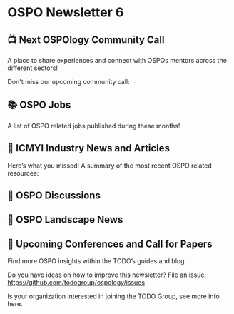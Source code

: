 # OSPO Newsletter 6

## 📺 Next OSPOlogy Community Call

A place to share experiences and connect with OSPOs mentors across the different sectors!

Don't miss our upcoming community call:

## 📚 OSPO Jobs

A list of OSPO related jobs published during these months!

## 📌 ICMYI Industry News and Articles

Here’s what you missed! A summary of the most recent OSPO related resources:

## 🙋 OSPO Discussions

## 📩 OSPO Landscape News

## 📎 Upcoming Conferences and Call for Papers

Find more OSPO insights within the TODO’s guides and blog

Do you have ideas on how to improve this newsletter? File an issue: https://github.com/todogroup/ospology/issues

Is your organization interested in joining the TODO Group, see more info here.
